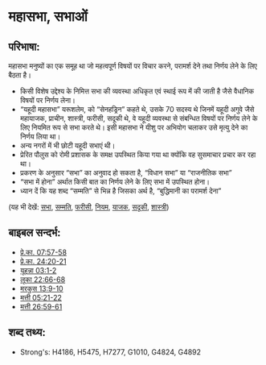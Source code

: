 # महासभा, सभाओं #

## परिभाषा: ##

महासभा मनुष्यों का एक समूह था जो महत्वपूर्ण विषयों पर विचार करने, परामर्श देने तथा निर्णय लेने के लिए बैठता है।

* किसी विशेष उद्देश्य के निमित्त सभा की व्यवस्था अधिकृत एवं स्थाई रूप में की जाती है जैसे वैधानिक विषयों पर निर्णय लेना।
* “यहूदी महासभा” यरूशलेम, को “सेनहड्रिन” कहते थे, उसके 70 सदस्य थे जिनमें यहूदी अगुवे जैसे महायाजक, प्राचीन, शास्त्री, फरीसी, सदूकी थे, वे यहूदी व्यवस्था से संबन्धित विषयों पर निर्णय लेने के लिए नियमित रूप से सभा करते थे। इसी महासभा ने यीशु पर अभियोग चलाकर उसे मृत्यु देने का निर्णय लिया था।
* अन्य नगरों में भी छोटी यहूदी सभाएं थी।
* प्रेरित पौलुस को रोमी प्रशासक के समक्ष उपस्थित किया गया था क्योंकि वह सुसमाचार प्रचार कर रहा था।
* प्रकरण के अनुसार “सभा” का अनुवाद हो सकता है, “विधान सभा” या “राजनीतिक सभा”
* “सभा में होना” अर्थात किसी बात का निर्णय लेने के लिए सभा में उपस्थित होना।
* ध्यान दें कि यह शब्द “सम्मति” से भिन्न है जिसका अर्थ है, “बुद्धिमानी का परामर्श देना”

(यह भी देखें: [सभा](../other/assembly.md), [सम्मति](../other/counselor.md), [फरीसी](../kt/pharisee.md), [नियम](../kt/lawofmoses.md), [याजक](../kt/priest.md), [सदूकी](../kt/sadducee.md), [शास्त्री](../kt/scribe.md))

## बाइबल सन्दर्भ: ##

* [प्रे.का. 07:57-58](rc://hi/tn/help/act/07/57)
* [प्रे.का. 24:20-21](rc://hi/tn/help/act/24/20)
* [यूहन्ना 03:1-2](rc://hi/tn/help/jhn/03/01)
* [लूका 22:66-68](rc://hi/tn/help/luk/22/66)
* [मरकुस 13:9-10](rc://hi/tn/help/mrk/13/09)
* [मत्ती 05:21-22](rc://hi/tn/help/mat/05/21)
* [मत्ती 26:59-61](rc://hi/tn/help/mat/26/59)

## शब्द तथ्य: ##

* Strong's: H4186, H5475, H7277, G1010, G4824, G4892
